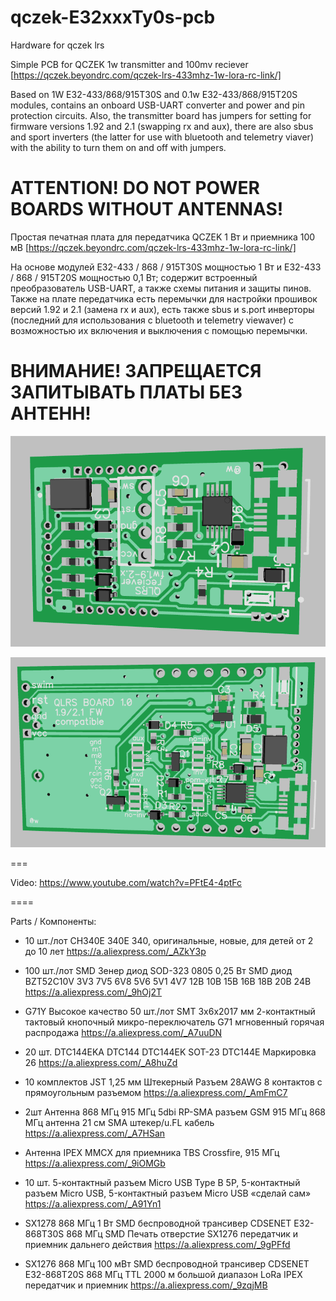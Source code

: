 # qczek-E32xxxTy0s-pcb
Hardware for qczek lrs

Simple PCB for QCZEK 1w transmitter and 100mv reciever [https://qczek.beyondrc.com/qczek-lrs-433mhz-1w-lora-rc-link/]

Based on 1W E32-433/868/915T30S and 0.1w E32-433/868/915T20S modules, contains an onboard USB-UART converter and power and pin protection circuits.
Also, the transmitter board has jumpers for setting for firmware versions 1.92 and 2.1 (swapping rx and aux), there are also sbus and sport inverters (the latter for use with bluetooth and telemetry viaver) with the ability to turn them on and off with jumpers.

ATTENTION! DO NOT POWER BOARDS WITHOUT ANTENNAS!
====
Простая печатная плата для передатчика QCZEK 1 Вт и приемника 100 мВ [https://qczek.beyondrc.com/qczek-lrs-433mhz-1w-lora-rc-link/]

На основе модулей E32-433 / 868 / 915T30S мощностью 1 Вт и E32-433 / 868 / 915T20S мощностью 0,1 Вт; содержит встроенный преобразователь USB-UART, а также схемы питания и защиты пинов.
Также на плате передатчика есть перемычки для настройки прошивок версий 1.92 и 2.1 (замена rx и aux), есть также sbus и s.port инверторы (последний для использования с bluetooth и telemetry viewaver) с возможностью их включения и выключения с помощью перемычки.

ВНИМАНИЕ! ЗАПРЕЩАЕТСЯ ЗАПИТЫВАТЬ ПЛАТЫ БЕЗ АНТЕНН!
===
![alt text](https://raw.githubusercontent.com/whoim2/qczek-E32xxxTy0s-pcb/main/Screenshot_1.png)

![alt text](https://raw.githubusercontent.com/whoim2/qczek-E32xxxTy0s-pcb/main/Screenshot_2.png)

===

Video: https://www.youtube.com/watch?v=PFtE4-4ptFc

====

Parts / Компоненты:
- 10 шт./лот CH340E 340E 340, оригинальные, новые, для детей от 2 до 10 лет
https://a.aliexpress.com/_AZkY3p

- 100 шт./лот SMD Зенер диод SOD-323 0805 0,25 Вт SMD диод BZT52C10V 3V3 7V5 6V8 5V6 5V1 4V7 12В 10В 15В 16В 18В 20В 24В
https://a.aliexpress.com/_9hOj2T

- G71Y Высокое качество 50 шт./лот SMT 3x6x2017 мм 2-контактный тактовый кнопочный микро-переключатель G71 мгновенный горячая распродажа
https://a.aliexpress.com/_A7uuDN

- 20 шт. DTC144EKA DTC144 DTC144EK SOT-23 DTC144E Маркировка 26
https://a.aliexpress.com/_A8huZd

- 10 комплектов JST 1,25 мм Штекерный Разъем 28AWG 8 контактов с прямоугольным разъемом
https://a.aliexpress.com/_AmFmC7

- 2шт Антенна 868 МГц 915 МГц 5dbi RP-SMA разъем GSM 915 МГц 868 МГц антенна 21 см SMA штекер/u.FL кабель
https://a.aliexpress.com/_A7HSan

- Антенна IPEX MMCX для приемника TBS Crossfire, 915 МГц
https://a.aliexpress.com/_9iOMGb

- 10 шт. 5-контактный разъем Micro USB Type B 5P, 5-контактный разъем Micro USB, 5-контактный разъем Micro USB «сделай сам»
https://a.aliexpress.com/_A91Yn1

- SX1278 868 МГц 1 Вт SMD беспроводной трансивер CDSENET E32-868T30S 868 МГц SMD Печать отверстие SX1276 передатчик и приемник дальнего действия
https://a.aliexpress.com/_9gPFfd

- SX1276 868 МГц 100 мВт SMD беспроводной трансивер CDSENET E32-868T20S 868 МГц TTL 2000 м большой диапазон LoRa IPEX передатчик и приемник
https://a.aliexpress.com/_9zqjMB
